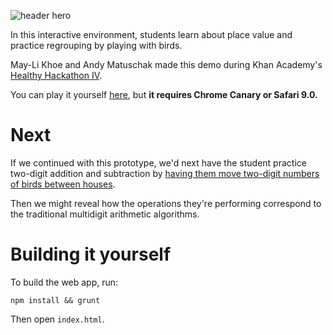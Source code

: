 ![header hero](https://raw.githubusercontent.com/andymatuschak/place-value/master/img/header.png?token=AAAK03AGuX_XaCn1MWY0ah3ncTO77i0oks5VyRq9wA%3D%3D)

In this interactive environment, students learn about place value and practice regrouping by playing with birds.

May-Li Khoe and Andy Matuschak made this demo during Khan Academy's [Healthy Hackathon IV](http://healthyhackathon.khanacademy.org).

You can play it yourself [here](http://healthyhackathon.khanacademy.org), but **it requires Chrome Canary or Safari 9.0.**

# Next

If we continued with this prototype, we'd next have the student practice two-digit addition and subtraction by [having them move two-digit numbers of birds between houses](https://raw.githubusercontent.com/andymatuschak/place-value/master/Counting%20and%20place%20value%206%20futures.png?token=AAAK0_AFO3YcQC-PfosP89rIwhye6Qsvks5VyRqrwA%3D%3D).

Then we might reveal how the operations they're performing correspond to the traditional multidigit arithmetic algorithms.

# Building it yourself

To build the web app, run:

```
npm install && grunt
```

Then open `index.html`.